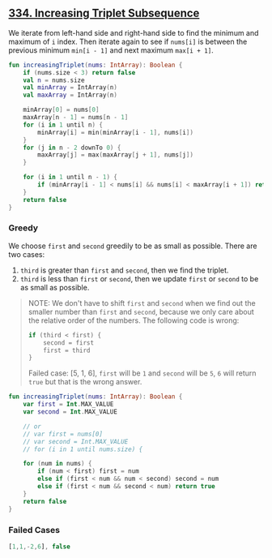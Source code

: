 ## [334. Increasing Triplet Subsequence](https://leetcode.com/problems/increasing-triplet-subsequence)

We iterate from left-hand side and right-hand side to find the minimum and maximum of `i` index. Then iterate again to see if `nums[i]` is between the previous minimum `min[i - 1]` and next maximum `max[i + 1]`.

```kotlin
fun increasingTriplet(nums: IntArray): Boolean {
    if (nums.size < 3) return false
    val n = nums.size
    val minArray = IntArray(n)
    val maxArray = IntArray(n)

    minArray[0] = nums[0]
    maxArray[n - 1] = nums[n - 1]
    for (i in 1 until n) {
        minArray[i] = min(minArray[i - 1], nums[i])
    }
    for (j in n - 2 downTo 0) {
        maxArray[j] = max(maxArray[j + 1], nums[j])
    }

    for (i in 1 until n - 1) {
        if (minArray[i - 1] < nums[i] && nums[i] < maxArray[i + 1]) return true
    }
    return false
}
```

### Greedy
We choose `first` and `second` greedily to be as small as possible. There are two cases:
1. `third` is greater than `first` and `second`, then we find the triplet.
2. `third` is less than `first` or `second`, then we update `first` or `second` to be as small as possible.

> NOTE: We don't have to shift `first` and `second` when we find out the smaller number than `first` and `second`, because we only care about the relative order of the numbers. The following code is wrong:
> ```kotlin
> if (third < first) {
>     second = first
>     first = third
> }
> ```
> 
> Failed case: [5, 1, 6], `first` will be `1` and `second` will be `5`, `6` will return `true` but that is the wrong answer.

```kotlin
fun increasingTriplet(nums: IntArray): Boolean {
    var first = Int.MAX_VALUE
    var second = Int.MAX_VALUE

    // or 
    // var first = nums[0]
    // var second = Int.MAX_VALUE
    // for (i in 1 until nums.size) {

    for (num in nums) {
        if (num < first) first = num
        else if (first < num && num < second) second = num
        else if (first < num && second < num) return true
    }
    return false
}
```

### Failed Cases
```js
[1,1,-2,6], false
```